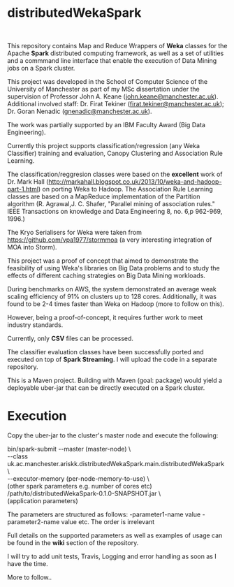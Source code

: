 distributedWekaSpark  
========
<br>


This repository contains Map and Reduce Wrappers of <b>Weka</b> classes for the Apache <b>Spark</b> distributed 
computing framework, as well as a set of utilities and a commmand line interface that enable the execution of Data Mining jobs
on a Spark cluster.

This project was developed in the School of Computer Science of the University of Manchester 
as part of my MSc dissertation under the supervision of Professor John A. Keane (john.keane@manchester.ac.uk).
Additional involved staff:
Dr. Firat Tekiner (firat.tekiner@manchester.ac.uk);
Dr. Goran Nenadic (gnenadic@manchester.ac.uk).

The work was partially supported by an IBM Faculty Award (Big Data Engineering).

Currently this project supports classification/regression (any Weka Classifier) training and evaluation, Canopy Clustering 
and Association Rule Learning.

The classification/reggresion classes were based on the <b>excellent</b> work of Dr. Mark Hall (http://markahall.blogspot.co.uk/2013/10/weka-and-hadoop-part-1.html) 
on porting Weka to Hadoop.
The Association Rule Learning classes are based on a MapReduce implementation of the Partition algorithm 
(R. Agrawal,J. C. Shafer, "Parallel mining of association rules." IEEE Transactions
on knowledge and Data Engineering 8, no. 6,p 962-969, 1996.)

The Kryo Serialisers for Weka were taken from https://github.com/vpa1977/stormmoa (a very interesting integration of MOA into Storm).

This project was a proof of concept that aimed to demonstrate the feasibility of using Weka's libraries on
Big Data problems and to study the effects of different caching strategies on Big Data Mining workloads.

During benchmarks on AWS, the system demonstrated an average weak scaling efficiency of 91% on clusters up to 128 cores.
Additionally, it was found to be 2-4 times faster than Weka on Hadoop (more to follow on this).

However, being a proof-of-concept, it requires further work to meet industry standards.

Currently, only <b>CSV</b> files can be processed.

The classifier evaluation classes have been successfully ported and executed on top of <b>Spark Streaming</b>. I will upload the code in a separate repository.

This is a Maven project. Building with Maven (goal: package) would yield a deployable uber-jar that 
can be directly executed on a Spark cluster.
 
Execution
========

Copy the uber-jar to the cluster's master node and execute the following:

bin/spark-submit --master (master-node) \ <br>
 --class uk.ac.manchester.ariskk.distributedWekaSpark.main.distributedWekaSpark \ <br>
 --executor-memory (per-node-memory-to-use) \ <br>
  (other spark parameters e.g. number of cores etc) <br>
/path/to/distributedWekaSpark-0.1.0-SNAPSHOT.jar \ <br>
(application parameters)

The parameters are structured as follows:
-parameter1-name value -parameter2-name value etc. The order is irrelevant

Full details on the supported parameters as well as examples of usage can be found in the <b>wiki</b> section of the repository.

I will try to add unit tests, Travis, Logging and error handling as soon as I have the time.


More to follow..






